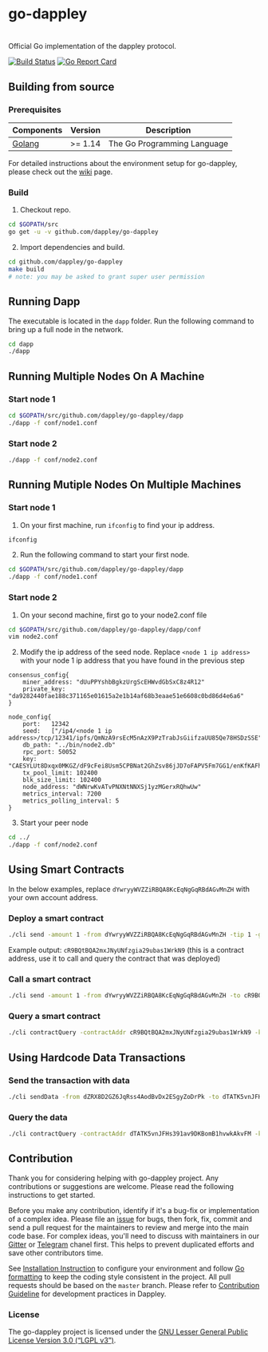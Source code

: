 # go-dappley
#
Official Go implementation of the dappley protocol.

[![Build Status](https://travis-ci.com/dappley/go-dappley.svg?branch=master)](https://travis-ci.com/dappley/go-dappley) [![Go Report Card](https://goreportcard.com/badge/github.com/dappley/go-dappley)](https://goreportcard.com/report/github.com/dappley/go-dappley)

## Building from source

### Prerequisites
| Components | Version | Description |
|----------|-------------|-------------|
|[Golang](https://golang.org) | >= 1.14| The Go Programming Language |

For detailed instructions about the environment setup for go-dappley, please check out the [wiki](https://github.com/dappley/go-dappley/wiki) page.

### Build

1. Checkout repo.

```bash
cd $GOPATH/src
go get -u -v github.com/dappley/go-dappley
```

2. Import dependencies and build.

```bash
cd github.com/dappley/go-dappley
make build
# note: you may be asked to grant super user permission
```

## Running Dapp
The executable is located in the ```dapp``` folder. Run the following command to bring up a full node in the network.
``` bash
cd dapp
./dapp
```

## Running Multiple Nodes On A Machine
### Start node 1
``` bash
cd $GOPATH/src/github.com/dappley/go-dappley/dapp
./dapp -f conf/node1.conf
```

### Start node 2
``` bash
./dapp -f conf/node2.conf
```

## Running Mutiple Nodes On Multiple Machines
### Start node 1
1. On your first machine, run `ifconfig` to find your ip address.
``` bash
ifconfig
```

2. Run the following command to start your first node.
``` bash
cd $GOPATH/src/github.com/dappley/go-dappley/dapp
./dapp -f conf/node1.conf
```

### Start node 2 
1. On your second machine, first go to your node2.conf file
``` bash
cd $GOPATH/src/github.com/dappley/go-dappley/dapp/conf
vim node2.conf
```

2. Modify the ip address of the seed node. Replace `<node 1 ip address>` with your node 1 ip address that you have found in the previous step
```
consensus_config{
    miner_address: "dUuPPYshbBgkzUrgScEHWvdGbSxC8z4R12"
    private_key: "da9282440fae188c371165e01615a2e1b14af68b3eaae51e6608c0bd86d4e6a6"
}

node_config{
    port:   12342
    seed:   ["/ip4/<node 1 ip address>/tcp/12341/ipfs/QmNzA9rsEcM5nAzX9PzTrabJsGiifzaUU85Qe78HSDzSSE"]
    db_path: "../bin/node2.db"
    rpc_port: 50052
    key: "CAESYLUt8Dxqx0MKGZ/dF9cFei8Usm5CPBNat2GhZsv86jJD7oFAPV5Fm7GG1/enKfKAFhrMpyM3UGwvPo2tHNlIdVPugUA9XkWbsYbX96cp8oAWGsynIzdQbC8+ja0c2Uh1Uw=="
    tx_pool_limit: 102400
    blk_size_limit: 102400
    node_address: "dWNrwKvATvPNXNtNNXSj1yzMGerxRQhwUw"
    metrics_interval: 7200
    metrics_polling_interval: 5
}
```

3. Start your peer node
``` bash
cd ../
./dapp -f conf/node2.conf
```

## Using Smart Contracts
In the below examples, replace `dYwryyWVZZiRBQA8KcEqNgGqRBdAGvMnZH` with your own account address.

### Deploy a smart contract
``` bash 
./cli send -amount 1 -from dYwryyWVZZiRBQA8KcEqNgGqRBdAGvMnZH -tip 1 -gasLimit 30000 -gasPrice 1 -data "'usestrict'; var StepRecorder = function () { }; StepRecorder.prototype = { record: function (addr, steps) { LocalStorage.set(addr, steps); }, dapp_schedule: function () { }, deleteContract: function () { } }; module.exports = new StepRecorder();"
```
Example output: `cR9BQtBQA2mxJNyUNfzgia29ubas1WrkN9` (this is a contract address, use it to call and query the contract that was deployed)

### Call a smart contract
``` bash
./cli send -amount 1 -from dYwryyWVZZiRBQA8KcEqNgGqRBdAGvMnZH -to cR9BQtBQA2mxJNyUNfzgia29ubas1WrkN9 -tip 1 -gasLimit 30000 -gasPrice 1 -data '{"function":"record","args":["Test","2000"]}'
```

### Query a smart contract
``` bash
./cli contractQuery -contractAddr cR9BQtBQA2mxJNyUNfzgia29ubas1WrkN9 -key Test
```

## Using Hardcode Data Transactions
### Send the transaction with data
``` bash
./cli sendData -from dZRX8D2GZ6JqRss4AodBvDx2ESgyZoDrPk -to dTATK5vnJFHs391av9DKBomB1hvwkAkvFM -amount 1 -key Test -value 3333 
```

### Query the data
``` bash
./cli contractQuery -contractAddr dTATK5vnJFHs391av9DKBomB1hvwkAkvFM -key Test
```

## Contribution
Thank you for considering helping with go-dappley project. Any contributions or suggestions are welcome. Please read the following instructions to get started.

Before you make any contribution, identify if it's a bug-fix or implementation of a complex idea. Please file an [issue](https://github.com/dappley/go-dappley/issues) for bugs, then fork, fix, commit and send a pull request for the maintainers to review and merge into the main code base.
For complex ideas, you'll need to discuss with maintainers in our [Gitter](https://gitter.im/dappley/Lobby) or [Telegram](https://t.me/joinchat/HMgbi0viAbTrk7ClgIQdjw) chanel first. This helps to prevent duplicated efforts and save other contributors time.

See [Installation Instruction](https://github.com/dappley/go-dappley/wiki/Install) to configure your environment and follow [Go formatting](https://golang.org/doc/effective_go.html#formatting) to keep the coding style consistent in the project. All pull requests should be based on the `master` branch. 
Please refer to [Contribution Guideline](https://github.com/dappley/go-dappley/wiki/Contribution-guideline) for development practices in Dappley.

### License
The go-dappley project is licensed under the [GNU Lesser General Public License Version 3.0 (“LGPL v3”)](https://www.gnu.org/licenses/lgpl-3.0.en.html).
